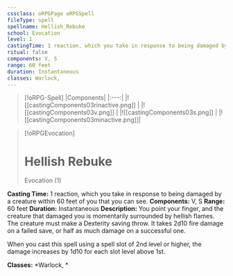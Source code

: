 ```yaml
---
cssclass: oRPGPage oRPGSpell
fileType: spell
spellname: Hellish_Rebuke
school: Evocation
level: 1
castingTime: 1 reaction, which you take in response to being damaged by a creature within 60 feet of you that you can see.
ritual: false
components: V, S
range: 60 feet
duration: Instantaneous
classes: Warlock,
---
```

> [!oRPG-Spell]
> |Components|
> |:---:|
> |![[castingComponents03rinactive.png]] |
> |![[castingComponents03v.png]] |
> |![[castingComponents03s.png]] |
> |![[castingComponents03minactive.png]]|

> [!oRPGEvocation]
>#  Hellish Rebuke
> Evocation  (1)

**Casting Time:** 1 reaction, which you take in response to being damaged by a creature within 60 feet of you that you can see.
**Components:** V, S
**Range:** 60 feet
**Duration:**  Instantaneous
**Description:**
You point your finger, and the creature that damaged you is momentarily surrounded by hellish flames. The creature must make a Dexterity saving throw. It takes 2d10 fire damage on a failed save, or half as much damage on a successful one.

When you cast this spell using a spell slot of 2nd level or higher, the damage increases by 1d10 for each slot level above 1st.

**Classes:**  *Warlock, *


